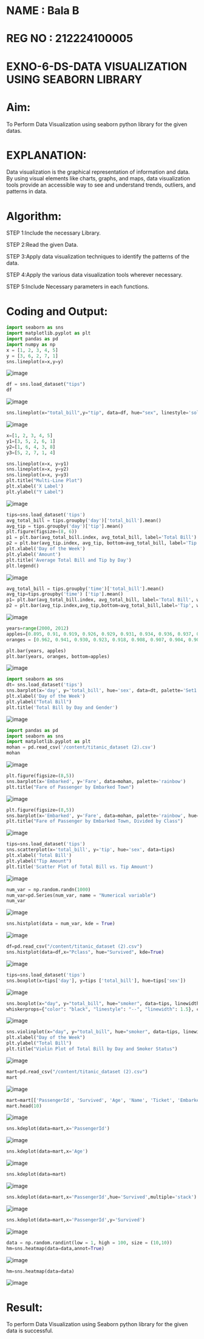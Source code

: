 # NAME : Bala B 
# REG NO : 212224100005
# EXNO-6-DS-DATA VISUALIZATION USING SEABORN LIBRARY

# Aim:
  To Perform Data Visualization using seaborn python library for the given datas.

# EXPLANATION:
Data visualization is the graphical representation of information and data. By using visual elements like charts, graphs, and maps, data visualization tools provide an accessible way to see and understand trends, outliers, and patterns in data.

# Algorithm:
STEP 1:Include the necessary Library.

STEP 2:Read the given Data.

STEP 3:Apply data visualization techniques to identify the patterns of the data.

STEP 4:Apply the various data visualization tools wherever necessary.

STEP 5:Include Necessary parameters in each functions.

# Coding and Output:
~~~python
import seaborn as sns
import matplotlib.pyplot as plt
import pandas as pd
import numpy as np
x = [1, 2, 3, 4, 5]
y = [3, 6, 2, 7, 1]
sns.lineplot(x=x,y=y)
~~~
![image](https://github.com/user-attachments/assets/6a8b982b-37bc-47a1-98fe-f26571604350)
~~~python
df = sns.load_dataset("tips")
df
~~~
![image](https://github.com/user-attachments/assets/5c9ac016-30ab-423a-82be-f85705a82683)
~~~python
sns.lineplot(x="total_bill",y="tip", data=df, hue="sex", linestyle='solid', legend="auto")
~~~
![image](https://github.com/user-attachments/assets/173c8a99-a241-412e-98d0-31eed6395dc2)
~~~python
x=[1, 2, 3, 4, 5]
y1=[3, 5, 2, 6, 1]
y2=[1, 6, 4, 3, 8]
y3=[5, 2, 7, 1, 4]

sns.lineplot(x=x, y=y1)
sns.lineplot(x=x, y=y2)
sns.lineplot(x=x, y=y3)
plt.title("Multi-Line Plot")
plt.xlabel('X Label')
plt.ylabel("Y Label")
~~~
![image](https://github.com/user-attachments/assets/7bb2038b-19f0-4044-b857-3322dfd21bcc)
~~~python
tips=sns.load_dataset('tips')
avg_total_bill = tips.groupby('day')['total_bill'].mean()
avg_tip = tips.groupby('day')['tip'].mean()
plt.figure(figsize=(8, 6))
p1 = plt.bar(avg_total_bill.index, avg_total_bill, label='Total Bill')
p2 = plt.bar(avg_tip.index, avg_tip, bottom=avg_total_bill, label='Tip')
plt.xlabel('Day of the Week')
plt.ylabel('Amount')
plt.title('Average Total Bill and Tip by Day')
plt.legend()
~~~
![image](https://github.com/user-attachments/assets/7ee75be1-03d6-4bec-bf79-812850594509)
~~~python
avg_total_bill = tips.groupby('time')['total_bill'].mean()
avg_tip=tips.groupby('time') ['tip'].mean()
p1= plt.bar(avg_total_bill.index, avg_total_bill, label='Total Bill', width=0.4)
p2 = plt.bar(avg_tip.index,avg_tip,bottom=avg_total_bill,label='Tip', width=0.4)
~~~
![image](https://github.com/user-attachments/assets/da03a5ed-1475-4a7d-8a56-daf135ce4024)
~~~python
years=range(2000, 2012)
apples=[0.895, 0.91, 0.919, 0.926, 0.929, 0.931, 0.934, 0.936, 0.937, 0.9375, 0.9372, 0.939]
oranges = [0.962, 0.941, 0.930, 0.923, 0.918, 0.908, 0.907, 0.904, 0.901, 0.898, 0.9, 0.896, ]

plt.bar(years, apples)
plt.bar(years, oranges, bottom=apples)
~~~
![image](https://github.com/user-attachments/assets/f28fc8c4-423a-4d6f-9e3c-0bc4bb09a589)
~~~python
import seaborn as sns
dt= sns.load_dataset('tips')
sns.barplot(x='day', y='total_bill', hue='sex', data=dt, palette='Set1')
plt.xlabel('Day of the Week')
plt.ylabel("Total Bill")
plt.title('Total Bill by Day and Gender')
~~~
![image](https://github.com/user-attachments/assets/3e538484-cd55-47b9-8b87-e0b485dfcf3d)
~~~python
import pandas as pd
import seaborn as sns
import matplotlib.pyplot as plt
mohan = pd.read_csv('/content/titanic_dataset (2).csv')
mohan
~~~
![image](https://github.com/user-attachments/assets/8ddd0d20-e3fc-48ee-bee5-fb72268d5155)
~~~python
plt.figure(figsize=(8,5))
sns.barplot(x='Embarked', y='Fare', data=mohan, palette='rainbow')
plt.title("Fare of Passenger by Embarked Town")
~~~
![image](https://github.com/user-attachments/assets/3027b309-6771-4e0f-938d-52bcbe59a1af)
~~~python
plt.figure(figsize=(8,5))
sns.barplot(x='Embarked', y='Fare', data=mohan, palette='rainbow', hue='Pclass')
plt.title("Fare of Passenger by Embarked Town, Divided by Class")
~~~
![image](https://github.com/user-attachments/assets/7d6b1e28-c532-44fe-a3ab-af703b3f6989)
~~~python
tips=sns.load_dataset('tips')
sns.scatterplot(x='total_bill', y='tip', hue='sex', data=tips)
plt.xlabel('Total Bill')
plt.ylabel("Tip Amount")
plt.title('Scatter Plot of Total Bill vs. Tip Amount')
~~~
![image](https://github.com/user-attachments/assets/86640486-0c4b-44c5-ad0f-f493c549f7c0)
~~~python
num_var = np.random.randn(1000)
num_var=pd.Series(num_var, name = "Numerical variable")
num_var
~~~
![image](https://github.com/user-attachments/assets/35e268fa-705f-4464-b404-591708caeb0b)
~~~python
sns.histplot(data = num_var, kde = True)
~~~
![image](https://github.com/user-attachments/assets/002a4b25-2fb1-4431-8462-f2b5eb7d31e7)
~~~python
df=pd.read_csv("/content/titanic_dataset (2).csv")
sns.histplot(data=df,x="Pclass", hue="Survived", kde=True)
~~~
![image](https://github.com/user-attachments/assets/34650281-2bbc-48ca-aad7-9900f54f2ec1)
~~~python
tips=sns.load_dataset('tips')
sns.boxplot(x=tips['day'], y=tips ['total_bill'], hue=tips['sex'])
~~~
![image](https://github.com/user-attachments/assets/c477d173-7aeb-4341-a4eb-beb3e75fcb3b)
~~~python
sns.boxplot(x="day", y="total_bill", hue="smoker", data=tips, linewidth=2, width=0.6, boxprops={"facecolor": "lightblue", "edgecolor": "darkblue"},
whiskerprops={"color": "black", "linestyle": "--", "linewidth": 1.5}, capprops={"color": "black", "linestyle": "--", "linewidth": 1.5})
~~~
![image](https://github.com/user-attachments/assets/fdeca82a-d659-4238-9c64-8a73e8047d30)
~~~python
sns.violinplot(x="day", y="total_bill", hue="smoker", data=tips, linewidth=2, width=0.6, palette="Set3", inner="quartile")
plt.xlabel("Day of the Week")
plt.ylabel("Total Bill")
plt.title("Violin Plot of Total Bill by Day and Smoker Status")
~~~
![image](https://github.com/user-attachments/assets/c202c97b-34ef-4123-a515-9ca0ea331844)
~~~python
mart=pd.read_csv("/content/titanic_dataset (2).csv")
mart
~~~
![image](https://github.com/user-attachments/assets/5a78393f-4bbe-4ea7-a1e6-f82004f391f7)
~~~python
mart=mart[['PassengerId', 'Survived', 'Age', 'Name', 'Ticket', 'Embarked']]
mart.head(10)
~~~
![image](https://github.com/user-attachments/assets/4b585435-2163-4b9e-9c8d-35e0adf055e0)
~~~python
sns.kdeplot(data=mart,x='PassengerId')
~~~
![image](https://github.com/user-attachments/assets/59d8c75d-1e91-45cc-b82c-e8250aa2d204)
~~~python
sns.kdeplot(data=mart,x='Age')
~~~
![image](https://github.com/user-attachments/assets/385f8cd0-a693-44f5-8850-7577c359e603)
~~~python
sns.kdeplot(data=mart)
~~~
![image](https://github.com/user-attachments/assets/b60b7348-1824-456f-8237-1a7cf8976e3c)
~~~python
sns.kdeplot(data=mart,x='PassengerId',hue='Survived',multiple='stack')
~~~
![image](https://github.com/user-attachments/assets/41197af5-3d52-4ae7-90dc-a4c1db9d7c0a)
~~~python
sns.kdeplot(data=mart,x='PassengerId',y='Survived')
~~~
![image](https://github.com/user-attachments/assets/98e70c54-cfcf-4e1b-925f-c398c09929c5)
~~~python
data = np.random.randint(low = 1, high = 100, size = (10,10))
hm=sns.heatmap(data=data,annot=True)
~~~
![image](https://github.com/user-attachments/assets/23f2a0f8-bfef-4adf-ab21-0af0ff8c4210)
~~~python
hm=sns.heatmap(data=data)
~~~
![image](https://github.com/user-attachments/assets/0243f3dd-2d2d-46a8-86c2-591648893cb1)

# Result:
 To perform Data Visualization using Seaborn python library for the given data is successful.
